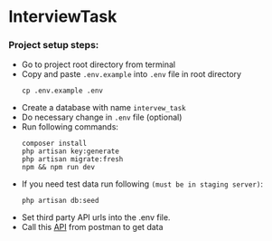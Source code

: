 # InterviewTask

### Project setup steps:

- Go to project root directory from terminal
- Copy and paste `.env.example` into `.env` file in root directory
  ```shell
  cp .env.example .env
  ```
- Create a database with name `intervew_task`
- Do necessary change in `.env` file (optional)
- Run following commands:
  ```shell
  composer install
  php artisan key:generate
  php artisan migrate:fresh
  npm && npm run dev
  ```
- If you need test data run following `(must be in staging server)`:
  ```shell
  php artisan db:seed
  ```
- Set third party API urls into the .env file.
- Call this [API](http://intervew-task.test/api/data?limit=2) from postman to get data

